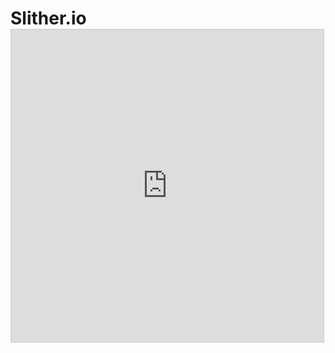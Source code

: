 # Slither.io<!-- META slither.io, but in desmos META --><iframe src="https://www.desmos.com/calculator/mbu4s4rfzb?embed" width="500" height="500" style="border: 1px solid #ccc" frameborder=0></iframe>
<!-- LAST EDITED Wed Nov  8 14:23:42 2023 LAST EDITED-->
